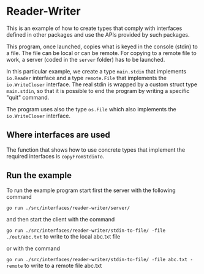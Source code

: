 # Reader-Writer

This is an example of how to create types that comply with interfaces defined in other packages and use the APIs provided by such packages.

This program, once launched, copies what is keyed in the console (stdin) to a file. The file can be local or can be remote. For copying to a remote file to work, a server (coded in the `server` folder) has to be launched.

In this particular example, we create a type `main.stdin` that implements `io.Reader` interface and a type `remote.File` that implements the `io.WriteCloser` interface. The real stdin is wrapped by a custom struct type `main.stdin`, so that it is possible to end the program by writing a specific "quit" command.

The program uses also the type `os.File` which also implements the `io.WriteCloser` interface.

## Where interfaces are used

The function that shows how to use concrete types that implement the required interfaces is `copyFromStdinTo`.

## Run the example

To run the example program start first the server with the following command

`go run ./src/interfaces/reader-writer/server/`

and then start the client with the command

`go run ./src/interfaces/reader-writer/stdin-to-file/ -file ./out/abc.txt` to write to the local abc.txt file

or with the command

`go run ./src/interfaces/reader-writer/stdin-to-file/ -file abc.txt -remote` to write to a remote file abc.txt
